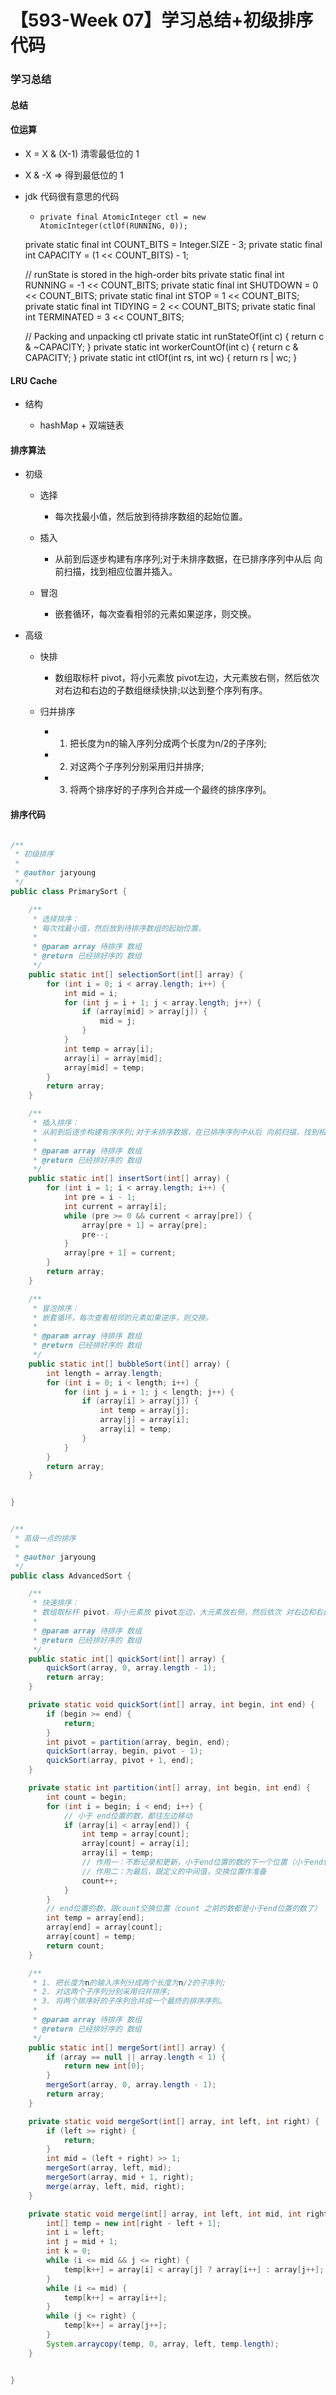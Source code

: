 # 【593-Week 07】学习总结+初级排序代码

### 学习总结



#### 总结

#### 位运算

- X = X & (X-1) 清零最低位的 1
- X & -X => 得到最低位的 1
- jdk 代码很有意思的代码

	-     private final AtomicInteger ctl = new AtomicInteger(ctlOf(RUNNING, 0));
    private static final int COUNT_BITS = Integer.SIZE - 3;
    private static final int CAPACITY   = (1 << COUNT_BITS) - 1;

    // runState is stored in the high-order bits
    private static final int RUNNING    = -1 << COUNT_BITS;
    private static final int SHUTDOWN   =  0 << COUNT_BITS;
    private static final int STOP       =  1 << COUNT_BITS;
    private static final int TIDYING    =  2 << COUNT_BITS;
    private static final int TERMINATED =  3 << COUNT_BITS;

    // Packing and unpacking ctl
    private static int runStateOf(int c)     { return c & ~CAPACITY; }
    private static int workerCountOf(int c)  { return c & CAPACITY; }
    private static int ctlOf(int rs, int wc) { return rs | wc; }

#### LRU Cache

- 结构

	- hashMap + 双端链表

#### 排序算法

- 初级

	- 选择

		- 每次找最小值，然后放到待排序数组的起始位置。

	- 插入

		- 从前到后逐步构建有序序列;对于未排序数据，在已排序序列中从后 向前扫描，找到相应位置并插入。

	- 冒泡

		- 嵌套循环，每次查看相邻的元素如果逆序，则交换。

- 高级

	- 快排

		- 数组取标杆 pivot，将小元素放 pivot左边，大元素放右侧，然后依次 对右边和右边的子数组继续快排;以达到整个序列有序。

	- 归并排序

		- 1. 把长度为n的输入序列分成两个长度为n/2的子序列; 
		- 2. 对这两个子序列分别采用归并排序;
		- 3. 将两个排序好的子序列合并成一个最终的排序序列。

#### 排序代码

```java

/**
 * 初级排序
 *
 * @author jaryoung
 */
public class PrimarySort {

    /**
     * 选择排序：
     * 每次找最小值，然后放到待排序数组的起始位置。
     *
     * @param array 待排序 数组
     * @return 已经排好序的 数组
     */
    public static int[] selectionSort(int[] array) {
        for (int i = 0; i < array.length; i++) {
            int mid = i;
            for (int j = i + 1; j < array.length; j++) {
                if (array[mid] > array[j]) {
                    mid = j;
                }
            }
            int temp = array[i];
            array[i] = array[mid];
            array[mid] = temp;
        }
        return array;
    }

    /**
     * 插入排序：
     * 从前到后逐步构建有序序列;对于未排序数据，在已排序序列中从后 向前扫描，找到相应位置并插入。
     *
     * @param array 待排序 数组
     * @return 已经排好序的 数组
     */
    public static int[] insertSort(int[] array) {
        for (int i = 1; i < array.length; i++) {
            int pre = i - 1;
            int current = array[i];
            while (pre >= 0 && current < array[pre]) {
                array[pre + 1] = array[pre];
                pre--;
            }
            array[pre + 1] = current;
        }
        return array;
    }

    /**
     * 冒泡排序：
     * 嵌套循环，每次查看相邻的元素如果逆序，则交换。
     *
     * @param array 待排序 数组
     * @return 已经排好序的 数组
     */
    public static int[] bubbleSort(int[] array) {
        int length = array.length;
        for (int i = 0; i < length; i++) {
            for (int j = i + 1; j < length; j++) {
                if (array[i] > array[j]) {
                    int temp = array[j];
                    array[j] = array[i];
                    array[i] = temp;
                }
            }
        }
        return array;
    }


}

```



```java

/**
 * 高级一点的排序
 *
 * @author jaryoung
 */
public class AdvancedSort {

    /**
     * 快速排序：
     * 数组取标杆 pivot，将小元素放 pivot左边，大元素放右侧，然后依次 对右边和右边的子数组继续快排;以达到整个序列有序。
     *
     * @param array 待排序 数组
     * @return 已经排好序的 数组
     */
    public static int[] quickSort(int[] array) {
        quickSort(array, 0, array.length - 1);
        return array;
    }

    private static void quickSort(int[] array, int begin, int end) {
        if (begin >= end) {
            return;
        }
        int pivot = partition(array, begin, end);
        quickSort(array, begin, pivot - 1);
        quickSort(array, pivot + 1, end);
    }

    private static int partition(int[] array, int begin, int end) {
        int count = begin;
        for (int i = begin; i < end; i++) {
            // 小于 end位置的数，都往左边移动
            if (array[i] < array[end]) {
                int temp = array[count];
                array[count] = array[i];
                array[i] = temp;
                // 作用一：不断记录和更新，小于end位置的数的下一个位置（小于end位置的数都在count之前了）
                // 作用二：为最后，跟定义的中间值，交换位置作准备
                count++;
            }
        }
        // end位置的数，跟count交换位置（count 之前的数都是小于end位置的数了）
        int temp = array[end];
        array[end] = array[count];
        array[count] = temp;
        return count;
    }

    /**
     * 1. 把长度为n的输入序列分成两个长度为n/2的子序列;
     * 2. 对这两个子序列分别采用归并排序;
     * 3. 将两个排序好的子序列合并成一个最终的排序序列。
     *
     * @param array 待排序 数组
     * @return 已经排好序的 数组
     */
    public static int[] mergeSort(int[] array) {
        if (array == null || array.length < 1) {
            return new int[0];
        }
        mergeSort(array, 0, array.length - 1);
        return array;
    }

    private static void mergeSort(int[] array, int left, int right) {
        if (left >= right) {
            return;
        }
        int mid = (left + right) >> 1;
        mergeSort(array, left, mid);
        mergeSort(array, mid + 1, right);
        merge(array, left, mid, right);
    }

    private static void merge(int[] array, int left, int mid, int right) {
        int[] temp = new int[right - left + 1];
        int i = left;
        int j = mid + 1;
        int k = 0;
        while (i <= mid && j <= right) {
            temp[k++] = array[i] < array[j] ? array[i++] : array[j++];
        }
        while (i <= mid) {
            temp[k++] = array[i++];
        }
        while (j <= right) {
            temp[k++] = array[j++];
        }
        System.arraycopy(temp, 0, array, left, temp.length);
    }


}

```

